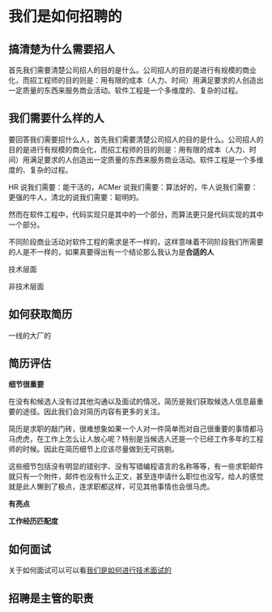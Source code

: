 # 我们是如何招聘的



## 搞清楚为什么需要招人

首先我们需要清楚公司招人的目的是什么。公司招人的目的是进行有规模的商业化，而招工程师的目的则是：用有限的成本（人力、时间）用满足要求的人创造出一定质量的东西来服务商业活动。软件工程是一个多维度的、复杂的过程。



## 我们需要什么样的人


要回答我们需要招什么人，首先我们需要清楚公司招人的目的是什么。公司招人的目的是进行有规模的商业化，而招工程师的目的则是：用有限的成本（人力、时间）用满足要求的人创造出一定质量的东西来服务商业活动。软件工程是一个多维度的、复杂的过程。

HR 说我们需要：能干活的，ACMer 说我们需要：算法好的，牛人说我们需要：更强的牛人，清北的说我们需要：聪明的。


然而在软件工程中，代码实现只是其中的一个部分，而算法更只是代码实现的其中一个部分。

不同阶段商业活动对软件工程的需求是不一样的，这样意味着不同阶段我们所需要的人是不一样的，如果真要得出有一个结论那么我认为是**合适的人**



技术层面

非技术层面


## 如何获取简历

一线的大厂的


## 简历评估


**细节很重要**

在没有和候选人没有过其他沟通以及面试的情况，简历是我们获取候选人信息最重要的途径。因此我们会对简历内容有更多的关注。

简历是求职的敲门砖，很难想象如果一个人对一件简单而对自己很重要的事情都马马虎虎，在工作上怎么让人放心呢？特别是当候选人还是一个已经工作多年的工程师的时候。因此在简历细节上应该尽量做到无可挑剔。

这些细节包括没有明显的错别字、没有写错编程语言的名称等等，有一些求职邮件就只有一个附件，邮件也没有什么正文，甚至连申请什么职位也没写，给人的感觉就是此人懒到了极点，连求职都这样，可见其他事情也会很马虎。

**有亮点**


**工作经历匹配度**


## 如何面试

关于如何面试可以可以看[我们是如何进行技术面试的](./interview.md)



## 招聘是主管的职责


## 